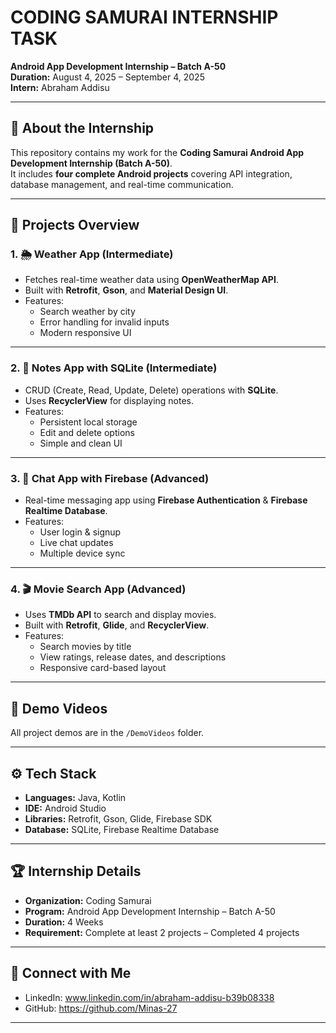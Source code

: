 # CODING SAMURAI INTERNSHIP TASK  
**Android App Development Internship – Batch A-50**  
**Duration:** August 4, 2025 – September 4, 2025  
**Intern:** Abraham Addisu  

---

## 📌 About the Internship  
This repository contains my work for the **Coding Samurai Android App Development Internship (Batch A-50)**.  
It includes **four complete Android projects** covering API integration, database management, and real-time communication.  

---

## 📂 Projects Overview

### 1. 🌦 Weather App (Intermediate)
- Fetches real-time weather data using **OpenWeatherMap API**.
- Built with **Retrofit**, **Gson**, and **Material Design UI**.
- Features:
  - Search weather by city
  - Error handling for invalid inputs
  - Modern responsive UI

---

### 2. 📝 Notes App with SQLite (Intermediate)
- CRUD (Create, Read, Update, Delete) operations with **SQLite**.
- Uses **RecyclerView** for displaying notes.
- Features:
  - Persistent local storage
  - Edit and delete options
  - Simple and clean UI

---

### 3. 💬 Chat App with Firebase (Advanced)
- Real-time messaging app using **Firebase Authentication** & **Firebase Realtime Database**.
- Features:
  - User login & signup
  - Live chat updates
  - Multiple device sync

---

### 4. 🎬 Movie Search App (Advanced)
- Uses **TMDb API** to search and display movies.
- Built with **Retrofit**, **Glide**, and **RecyclerView**.
- Features:
  - Search movies by title
  - View ratings, release dates, and descriptions
  - Responsive card-based layout

---

## 📸 Demo Videos
All project demos are in the `/DemoVideos` folder.

---

## ⚙️ Tech Stack
- **Languages:** Java, Kotlin  
- **IDE:** Android Studio  
- **Libraries:** Retrofit, Gson, Glide, Firebase SDK  
- **Database:** SQLite, Firebase Realtime Database  

---

## 🏆 Internship Details
- **Organization:** Coding Samurai  
- **Program:** Android App Development Internship – Batch A-50  
- **Duration:** 4 Weeks  
- **Requirement:** Complete at least 2 projects – Completed 4 projects  

---

## 📢 Connect with Me
- LinkedIn: www.linkedin.com/in/abraham-addisu-b39b08338  
- GitHub: https://github.com/Minas-27

---
